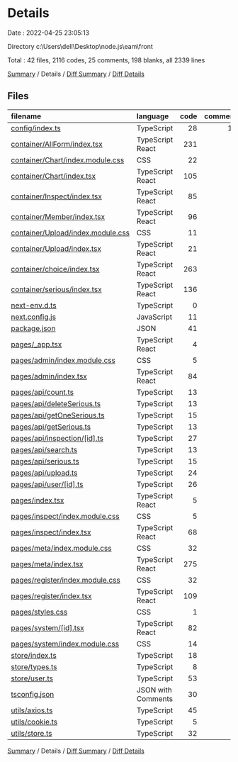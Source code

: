# Details

Date : 2022-04-25 23:05:13

Directory c:\Users\dell\Desktop\node.js\eam\front

Total : 42 files,  2116 codes, 25 comments, 198 blanks, all 2339 lines

[Summary](results.md) / Details / [Diff Summary](diff.md) / [Diff Details](diff-details.md)

## Files
| filename | language | code | comment | blank | total |
| :--- | :--- | ---: | ---: | ---: | ---: |
| [config/index.ts](/config/index.ts) | TypeScript | 28 | 12 | 24 | 64 |
| [container/AllForm/index.tsx](/container/AllForm/index.tsx) | TypeScript React | 231 | 0 | 15 | 246 |
| [container/Chart/index.module.css](/container/Chart/index.module.css) | CSS | 22 | 0 | 0 | 22 |
| [container/Chart/index.tsx](/container/Chart/index.tsx) | TypeScript React | 105 | 0 | 8 | 113 |
| [container/Inspect/index.tsx](/container/Inspect/index.tsx) | TypeScript React | 85 | 0 | 4 | 89 |
| [container/Member/index.tsx](/container/Member/index.tsx) | TypeScript React | 96 | 0 | 4 | 100 |
| [container/Upload/index.module.css](/container/Upload/index.module.css) | CSS | 11 | 0 | 0 | 11 |
| [container/Upload/index.tsx](/container/Upload/index.tsx) | TypeScript React | 21 | 0 | 9 | 30 |
| [container/choice/index.tsx](/container/choice/index.tsx) | TypeScript React | 263 | 4 | 7 | 274 |
| [container/serious/index.tsx](/container/serious/index.tsx) | TypeScript React | 136 | 0 | 11 | 147 |
| [next-env.d.ts](/next-env.d.ts) | TypeScript | 0 | 4 | 2 | 6 |
| [next.config.js](/next.config.js) | JavaScript | 11 | 0 | 0 | 11 |
| [package.json](/package.json) | JSON | 41 | 0 | 1 | 42 |
| [pages/_app.tsx](/pages/_app.tsx) | TypeScript React | 4 | 1 | 5 | 10 |
| [pages/admin/index.module.css](/pages/admin/index.module.css) | CSS | 5 | 0 | 0 | 5 |
| [pages/admin/index.tsx](/pages/admin/index.tsx) | TypeScript React | 84 | 0 | 2 | 86 |
| [pages/api/count.ts](/pages/api/count.ts) | TypeScript | 13 | 0 | 4 | 17 |
| [pages/api/deleteSerious.ts](/pages/api/deleteSerious.ts) | TypeScript | 13 | 0 | 4 | 17 |
| [pages/api/getOneSerious.ts](/pages/api/getOneSerious.ts) | TypeScript | 15 | 0 | 4 | 19 |
| [pages/api/getSerious.ts](/pages/api/getSerious.ts) | TypeScript | 13 | 0 | 4 | 17 |
| [pages/api/inspection/[id].ts](/pages/api/inspection/%5Bid%5D.ts) | TypeScript | 27 | 0 | 4 | 31 |
| [pages/api/search.ts](/pages/api/search.ts) | TypeScript | 13 | 0 | 4 | 17 |
| [pages/api/serious.ts](/pages/api/serious.ts) | TypeScript | 15 | 0 | 4 | 19 |
| [pages/api/upload.ts](/pages/api/upload.ts) | TypeScript | 24 | 0 | 7 | 31 |
| [pages/api/user/[id].ts](/pages/api/user/%5Bid%5D.ts) | TypeScript | 26 | 0 | 4 | 30 |
| [pages/index.tsx](/pages/index.tsx) | TypeScript React | 5 | 0 | 1 | 6 |
| [pages/inspect/index.module.css](/pages/inspect/index.module.css) | CSS | 5 | 0 | 0 | 5 |
| [pages/inspect/index.tsx](/pages/inspect/index.tsx) | TypeScript React | 68 | 0 | 1 | 69 |
| [pages/meta/index.module.css](/pages/meta/index.module.css) | CSS | 32 | 0 | 0 | 32 |
| [pages/meta/index.tsx](/pages/meta/index.tsx) | TypeScript React | 275 | 4 | 7 | 286 |
| [pages/register/index.module.css](/pages/register/index.module.css) | CSS | 32 | 0 | 1 | 33 |
| [pages/register/index.tsx](/pages/register/index.tsx) | TypeScript React | 109 | 0 | 6 | 115 |
| [pages/styles.css](/pages/styles.css) | CSS | 1 | 0 | 0 | 1 |
| [pages/system/[id].tsx](/pages/system/%5Bid%5D.tsx) | TypeScript React | 82 | 0 | 5 | 87 |
| [pages/system/index.module.css](/pages/system/index.module.css) | CSS | 14 | 0 | 0 | 14 |
| [store/index.ts](/store/index.ts) | TypeScript | 18 | 0 | 7 | 25 |
| [store/types.ts](/store/types.ts) | TypeScript | 8 | 0 | 3 | 11 |
| [store/user.ts](/store/user.ts) | TypeScript | 53 | 0 | 15 | 68 |
| [tsconfig.json](/tsconfig.json) | JSON with Comments | 30 | 0 | 1 | 31 |
| [utils/axios.ts](/utils/axios.ts) | TypeScript | 45 | 0 | 12 | 57 |
| [utils/cookie.ts](/utils/cookie.ts) | TypeScript | 5 | 0 | 3 | 8 |
| [utils/store.ts](/utils/store.ts) | TypeScript | 32 | 0 | 5 | 37 |

[Summary](results.md) / Details / [Diff Summary](diff.md) / [Diff Details](diff-details.md)